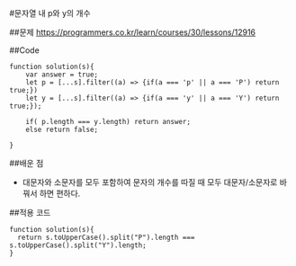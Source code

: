 #문자열 내 p와 y의 개수

##문제
https://programmers.co.kr/learn/courses/30/lessons/12916

##Code
```
function solution(s){
    var answer = true;
    let p = [...s].filter((a) => {if(a === 'p' || a === 'P') return true;})
    let y = [...s].filter((a) => {if(a === 'y' || a === 'Y') return true;});

    if( p.length === y.length) return answer;
    else return false;

}
```
##배운 점
 - 대문자와 소문자를 모두 포함하여 문자의 개수를 따질 때 모두 대문자/소문자로 바꿔서 하면 편하다.
 

##적용 코드
```
function solution(s){
  return s.toUpperCase().split("P").length === s.toUpperCase().split("Y").length;
}
```

